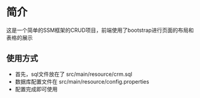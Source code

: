 # 简介
这是一个简单的SSM框架的CRUD项目，前端使用了bootstrap进行页面的布局和表格的展示
## 使用方式
+ 首先，sql文件放在了 src/main/resource/crm.sql
+ 数据库配置文件在 src/main/resource/config.properties
+ 配置完成即可使用